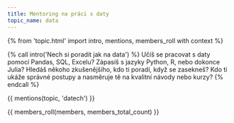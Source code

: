 ```yaml
---
title: Mentoring na práci s daty
topic_name: data
---
```

{% from 'topic.html' import intro, mentions, members_roll with context %}

{% call intro('Nech si poradit jak na data') %}
  Učíš se pracovat s daty pomocí Pandas, SQL, Excelu? Zápasíš s jazyky Python, R, nebo dokonce Julia? Hledáš někoho zkušenějšího, kdo ti poradí, když se zasekneš? Kdo ti ukáže správné postupy a nasměruje tě na kvalitní návody nebo kurzy?
{% endcall %}

{{ mentions(topic, 'datech') }}

{{ members_roll(members, members_total_count) }}
